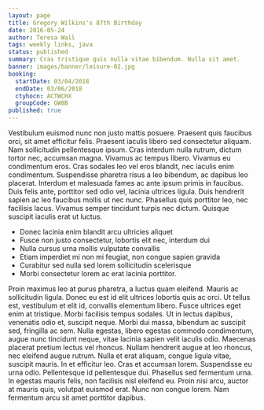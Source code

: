 ```yaml
---
layout: page
title: Gregory Wilkins's 87th Birthday
date: 2016-05-24
author: Teresa Wall
tags: weekly links, java
status: published
summary: Cras tristique quis nulla vitae bibendum. Nulla sit amet.
banner: images/banner/leisure-02.jpg
booking:
  startDate: 03/04/2018
  endDate: 03/06/2018
  ctyhocn: ACTWCHX
  groupCode: GW8B
published: true
---
```

Vestibulum euismod nunc non justo mattis posuere. Praesent quis faucibus orci, sit amet efficitur felis. Praesent iaculis libero sed consectetur aliquam. Nam sollicitudin pellentesque ipsum. Cras interdum nulla rutrum, dictum tortor nec, accumsan magna. Vivamus ac tempus libero. Vivamus eu condimentum eros. Cras sodales leo vel eros blandit, nec iaculis enim condimentum. Suspendisse pharetra risus a leo bibendum, ac dapibus leo placerat. Interdum et malesuada fames ac ante ipsum primis in faucibus. Duis felis ante, porttitor sed odio vel, lacinia ultrices ligula. Duis hendrerit sapien ac leo faucibus mollis ut nec nunc. Phasellus quis porttitor leo, nec facilisis lacus. Vivamus semper tincidunt turpis nec dictum. Quisque suscipit iaculis erat ut luctus.

* Donec lacinia enim blandit arcu ultricies aliquet
* Fusce non justo consectetur, lobortis elit nec, interdum dui
* Nulla cursus urna mollis vulputate convallis
* Etiam imperdiet mi non mi feugiat, non congue sapien gravida
* Curabitur sed nulla sed lorem sollicitudin scelerisque
* Morbi consectetur lorem ac erat lacinia porttitor.

Proin maximus leo at purus pharetra, a luctus quam eleifend. Mauris ac sollicitudin ligula. Donec eu est id elit ultrices lobortis quis ac orci. Ut tellus est, vestibulum et elit id, convallis elementum libero. Fusce ultrices eget enim at tristique. Morbi facilisis tempus sodales. Ut in lectus dapibus, venenatis odio et, suscipit neque. Morbi dui massa, bibendum ac suscipit sed, fringilla ac sem. Nulla egestas, libero egestas commodo condimentum, augue nunc tincidunt neque, vitae lacinia sapien velit iaculis odio. Maecenas placerat pretium lectus vel rhoncus. Nullam hendrerit augue at leo rhoncus, nec eleifend augue rutrum. Nulla et erat aliquam, congue ligula vitae, suscipit mauris. In et efficitur leo. Cras et accumsan lorem.
Suspendisse eu urna odio. Pellentesque id pellentesque dui. Phasellus sed fermentum urna. In egestas mauris felis, non facilisis nisl eleifend eu. Proin nisi arcu, auctor at mauris quis, volutpat euismod erat. Nunc non congue lorem. Nam fermentum arcu sit amet porttitor dapibus.

